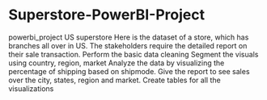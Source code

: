 # Superstore-PowerBI-Project
powerbi_project US superstore Here is the dataset of a store, which has branches all over in US. The stakeholders require the detailed report on their sale transaction. Perform the basic data cleaning Segment the visuals using country, region, market Analyze the data by visualizing the percentage of shipping based on shipmode. Give the report to see sales over the city, states, region and market. Create tables for all the visualizations
